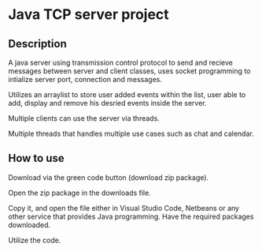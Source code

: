 # Java TCP server project

## Description 
A java server using transmission control protocol to send and recieve messages between server and client classes, uses socket programming
to intialize server port, connection and messages. 

Utilizes an arraylist to store user added events within the list, user able to add, display and remove his desried events inside the server.

Multiple clients can use the server via threads. 

Multiple threads that handles multiple use cases such as chat and calendar. 

## How to use

Download via the green code button (download zip package).

Open the zip package in the downloads file.

Copy it, and open the file either in Visual Studio Code, Netbeans or any other service that provides Java programming. Have the required packages downloaded. 

Utilize the code. 


